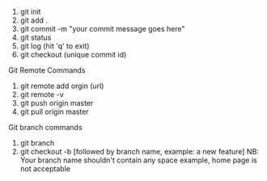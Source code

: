 1. git init
2. git add .
3. git commit -m "your commit message goes here"
4. git status
5. git log (hit 'q' to exit)
6. git checkout (unique commit id)

Git Remote Commands

1. git remote add orgin (url)
2. git remote -v
3. git push origin master
4. git pull origin master

Git branch commands

1. git branch
2. git checkout -b [followed by branch name, example: a new feature] NB: Your branch name shouldn't contain any space example, home page is not acceptable 